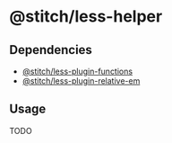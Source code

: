 # @stitch/less-helper

## Dependencies

- [@stitch/less-plugin-functions](../less-plugin-functions)
- [@stitch/less-plugin-relative-em](../less-plugin-relative-em)

## Usage

TODO
